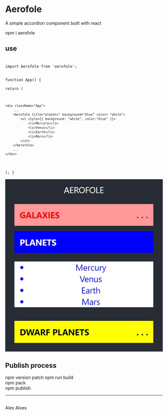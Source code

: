 # Aerofole
A simple accordion component built with react  

npm i aerofole  
  
## use
<code>  
import Aerofole from 'aerofole';  

function App() {  
  return (  

    <div className="App">
        ...
        <Aerofole title="planets" background="blue" color= "white">
            <ul style={{ background: "white", color:"blue" }}>
                <li>Mercury</li>
                <li>Venus</li>
                <li>Earth</li>
                <li>Mars</li>
            </ul>
        </Aerofole>
        ...
    </div>
  );
}
</code>

![aerofole in action](./aerofole.jpg)

## Publish process
npm version patch
npm run build  
npm pack  
npm publish  

-------------    
<br/>  
Alex Alves  
